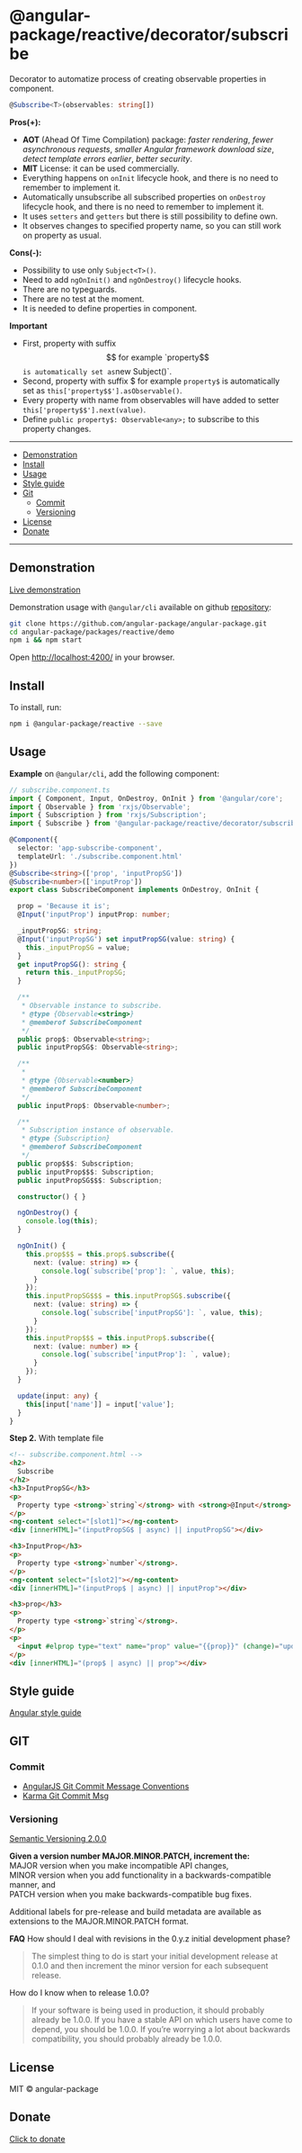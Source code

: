 # @angular-package/reactive/decorator/subscribe

Decorator to automatize process of creating observable properties in component.

```typescript
@Subscribe<T>(observables: string[])
```

**Pros(+):**
* **AOT** (Ahead Of Time Compilation) package: *faster rendering*, *fewer asynchronous requests*, *smaller Angular framework download size*, *detect template errors earlier*, *better security*.
* **MIT** License: it can be used commercially.
* Everything happens on `onInit` lifecycle hook, and there is no need to remember to implement it.
* Automatically unsubscribe all subscribed properties on `onDestroy` lifecycle hook, and there is no need to remember to implement it.
* It uses `setters` and `getters` but there is still possibility to define own.
* It observes changes to specified property name, so you can still work on property as usual.

**Cons(-):**   
* Possibility to use only `Subject<T>()`.
* Need to add `ngOnInit()` and `ngOnDestroy()` lifecycle hooks.
* There are no typeguards.
* There are no test at the moment.
* It is needed to define properties in component.

**Important**  
* First, property with suffix $$ for example `property$$` is automatically set as `new Subject<T>()`.
* Second, property with suffix $ for example `property$` is automatically set as `this['property$$'].asObservable()`.
* Every property with name from observables will have added to setter `this['property$$'].next(value)`.
* Define `public property$: Observable<any>;` to subscribe to this property changes.

---- 

* [Demonstration](#demonstration)
* [Install](#install)
* [Usage](#usage)
* [Style guide](#style-guide)
* [Git](#git)
  * [Commit](#commit)
  * [Versioning](#versioning)
* [License](#license)
* [Donate](#donate)

----

## Demonstration

[Live demonstration](http://angular-package.wwwdev.io/reactive/decorator)

Demonstration usage with `@angular/cli` available on github [repository](https://github.com/angular-package/angular-package/tree/master/packages/reactive/demo):

```bash
git clone https://github.com/angular-package/angular-package.git
cd angular-package/packages/reactive/demo
npm i && npm start
```

Open [http://localhost:4200/](http://localhost:4200/) in your browser.


## Install

To install, run:

```bash
npm i @angular-package/reactive --save
```

## Usage

**Example** on `@angular/cli`, add the following component:

```typescript
// subscribe.component.ts
import { Component, Input, OnDestroy, OnInit } from '@angular/core';
import { Observable } from 'rxjs/Observable';
import { Subscription } from 'rxjs/Subscription';
import { Subscribe } from '@angular-package/reactive/decorator/subscribe';

@Component({
  selector: 'app-subscribe-component',
  templateUrl: './subscribe.component.html'
})
@Subscribe<string>(['prop', 'inputPropSG'])
@Subscribe<number>(['inputProp'])
export class SubscribeComponent implements OnDestroy, OnInit {

  prop = 'Because it is';
  @Input('inputProp') inputProp: number;

  _inputPropSG: string;
  @Input('inputPropSG') set inputPropSG(value: string) {
    this._inputPropSG = value;
  }
  get inputPropSG(): string {
    return this._inputPropSG;
  }

  /**
   * Observable instance to subscribe.
   * @type {Observable<string>}
   * @memberof SubscribeComponent
   */
  public prop$: Observable<string>;
  public inputPropSG$: Observable<string>;

  /**
   *
   * @type {Observable<number>}
   * @memberof SubscribeComponent
   */
  public inputProp$: Observable<number>;

  /**
   * Subscription instance of observable.
   * @type {Subscription}
   * @memberof SubscribeComponent
   */
  public prop$$$: Subscription;
  public inputProp$$$: Subscription;
  public inputPropSG$$$: Subscription;

  constructor() { }

  ngOnDestroy() {
    console.log(this);
  }

  ngOnInit() {
    this.prop$$$ = this.prop$.subscribe({
      next: (value: string) => {
        console.log(`subscribe['prop']: `, value, this);
      }
    });
    this.inputPropSG$$$ = this.inputPropSG$.subscribe({
      next: (value: string) => {
        console.log(`subscribe['inputPropSG']: `, value, this);
      }
    });
    this.inputProp$$$ = this.inputProp$.subscribe({
      next: (value: number) => {
        console.log(`subscribe['inputProp']: `, value);
      }
    });
  }

  update(input: any) {
    this[input['name']] = input['value'];
  }
}

```

**Step 2.** With template file
```html
<!-- subscribe.component.html -->
<h2>
  Subscribe
</h2>
<h3>InputPropSG</h3>
<p>
  Property type <strong>`string`</strong> with <strong>@Input</strong> decorator and setter/getter defined.
</p>
<ng-content select="[slot1]"></ng-content>
<div [innerHTML]="(inputPropSG$ | async) || inputPropSG"></div>

<h3>InputProp</h3>
<p>
  Property type <strong>`number`</strong>.
</p>
<ng-content select="[slot2]"></ng-content>
<div [innerHTML]="(inputProp$ | async) || inputProp"></div>

<h3>prop</h3>
<p>
  Property type <strong>`string`</strong>.
</p>
<p>
  <input #elprop type="text" name="prop" value="{{prop}}" (change)="update(elprop)" />
</p>
<div [innerHTML]="(prop$ | async) || prop"></div>
```


## Style guide

[Angular style guide](https://angular.io/docs/ts/latest/guide/style-guide.html) 

## GIT

### Commit

- [AngularJS Git Commit Message Conventions](https://gist.github.com/stephenparish/9941e89d80e2bc58a153)   
- [Karma Git Commit Msg](http://karma-runner.github.io/0.10/dev/git-commit-msg.html)

### Versioning

[Semantic Versioning 2.0.0](http://semver.org/)

**Given a version number MAJOR.MINOR.PATCH, increment the:**  
MAJOR version when you make incompatible API changes,  
MINOR version when you add functionality in a backwards-compatible manner, and  
PATCH version when you make backwards-compatible bug fixes.

Additional labels for pre-release and build metadata are available as extensions to the MAJOR.MINOR.PATCH format.   

**FAQ**
How should I deal with revisions in the 0.y.z initial development phase?
>The simplest thing to do is start your initial development release at 0.1.0 and then increment the minor version for each subsequent release.

How do I know when to release 1.0.0?

>If your software is being used in production, it should probably already be 1.0.0. If you have a stable API on which users have come to depend, you should be 1.0.0. If you’re worrying a lot about backwards compatibility, you should probably already be 1.0.0.

## License

MIT © angular-package

## Donate

[Click to donate](https://donorbox.org/help-creating-open-source-software)
